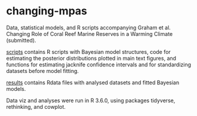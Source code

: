 # changing-mpas
Data, statistical models, and R scripts accompanying Graham et al. Changing Role of Coral Reef Marine Reserves in a Warming Climate (submitted).

[scripts](/scripts) contains R scripts with Bayesian model structures, code for estimating the posterior distributions plotted in main text figures, and functions for estimating jacknife confidence intervals and for standardizing datasets before model fitting.

[results](/results) contains Rdata files with analysed datasets and fitted Bayesian models.

Data viz and analyses were run in R 3.6.0, using packages tidyverse, rethinking, and cowplot.
